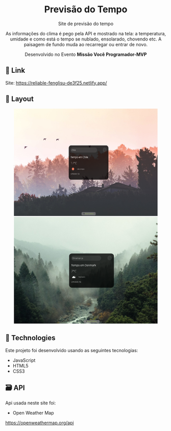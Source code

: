 <h1 align="center">Previsão do Tempo</h1>
<p align="center">Site de previsão do tempo</p>
<p align="center">As informações do clima é pego pela API e mostrado na tela: a temperatura, umidade e como está o tempo se nublado, ensolarado, chovendo etc. A paisagem de fundo muda ao recarregar ou entrar de novo. </p>
<p align="center">Desenvolvido no Evento <b>Missão Você Programador-MVP</b></p>



## 🔖 Link

Site: https://reliable-fenglisu-de3f25.netlify.app/

## 🔖 Layout

<p align="center">
<img width="450" height="335" alt="2023-05-19" src="https://github.com/victorSmenezes/previsao-tempo-MVP/blob/master/imgs/Previsao-temp1.png?raw=true">
<img width="450" alt="2023-05-19" src="https://github.com/victorSmenezes/previsao-tempo-MVP/blob/master/imgs/Previsao-temp2.png?raw=true">
</p>


## 🚀 Technologies

Este projeto foi desenvolvido usando as seguintes tecnologias:

- JavaScript
- HTML5
- CSS3

## 🗃 API

Api usada neste site foi:

- Open Weather Map

https://openweathermap.org/api
